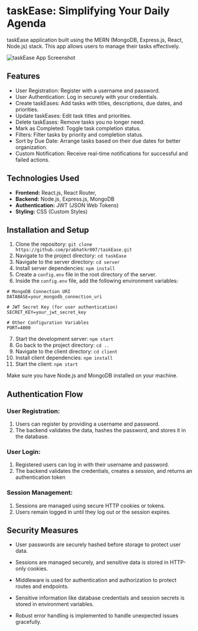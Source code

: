 # taskEase: Simplifying Your Daily Agenda

taskEase application built using the MERN (MongoDB, Express.js, React, Node.js) stack. This app allows users to manage their tasks effectively.

![taskEase App Screenshot](https://i.imgur.com/tsx2NAq.png)

## Features

- User Registration: Register with a username and password.
- User Authentication: Log in securely with your credentials.
- Create taskEases: Add tasks with titles, descriptions, due dates, and priorities.
- Update taskEases: Edit task titles and priorities.
- Delete taskEases: Remove tasks you no longer need.
- Mark as Completed: Toggle task completion status.
- Filters: Filter tasks by priority and completion status.
- Sort by Due Date: Arrange tasks based on their due dates for better organization.
- Custom Notification: Receive real-time notifications for successful and failed actions.


## Technologies Used

- **Frontend:** React.js, React Router,
- **Backend:** Node.js, Express.js, MongoDB
- **Authentication:** JWT (JSON Web Tokens)
- **Styling:** CSS (Custom Styles)

## Installation and Setup

1. Clone the repository: `git clone https://github.com/prabhatkr007/taskEase.git`
2. Navigate to the project directory: `cd taskEase`
3. Navigate to the server directory: `cd server`
4. Install server dependencies: `npm install`
5. Create a `config.env` file in the root directory of the server.
6. Inside the `config.env` file, add the following environment variables:

```
# MongoDB Connection URI
DATABASE=your_mongodb_connection_uri

# JWT Secret Key (for user authentication)
SECRET_KEY=your_jwt_secret_key

# Other Configuration Variables
PORT=4000
```

7. Start the development server: `npm start`
8. Go back to the project directory: `cd ..`
9. Navigate to the client directory: `cd client`
10. Install client dependencies: `npm install`
11. Start the client: `npm start`

Make sure you have Node.js and MongoDB installed on your machine.

## Authentication Flow

### User Registration:

1. Users can register by providing a username and password.
2. The backend validates the data, hashes the password, and stores it in the database.

### User Login:

1. Registered users can log in with their username and password.
2. The backend validates the credentials, creates a session, and returns an authentication token 

### Session Management:

1. Sessions are managed using secure HTTP cookies or tokens.
2. Users remain logged in until they log out or the session expires.

## Security Measures


- User passwords are securely hashed before storage to protect user data.



- Sessions are managed securely, and sensitive data is stored in HTTP-only cookies.



- Middleware is used for authentication and authorization to protect routes and endpoints.


- Sensitive information like database credentials and session secrets is stored in environment variables.


- Robust error handling is implemented to handle unexpected issues gracefully.
